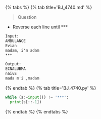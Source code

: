 {% tabs %}
{% tab title='BJ_4740.md' %}

> Question

* Reverse each line until ***

```txt
Input:
AMBULANCE
Evian
madam, i'm adam
***

Output:
ECNALUBMA
naivE
mada m'i ,madam
```

{% endtab %}
{% tab title='BJ_4740.py' %}

```py
while (s:=input()) != '***':
  print(s[::-1])
```

{% endtab %}
{% endtabs %}
